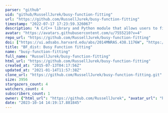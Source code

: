 ```yaml
---
parser: "github"
uid: "github/RussellJurek/busy-function-fitting"
url: "https://github.com/RussellJurek/busy-function-fitting"
timestamp: "2022-07-17 17:23:59.326067"
description: "A C/C++ library and Python module that allows users to fit the Busy Function (Westmeier, Jurek, Obreschkow, Koribalski & Staveley-Smith 2013) to data. Previously available at code.google.com/p/busy-function-fitting"
avatar: "https://avatars.githubusercontent.com/u/7555210?v=4"
repo_url: "https://github.com/RussellJurek/busy-function-fitting"
doi: ["https://ui.adsabs.harvard.edu/abs/2014MNRAS.438.1176W", "https://ui.adsabs.harvard.edu/abs/2014ascl.soft02015W/abstract"]
title: "BF_dist: Busy Function fitting"
name: "busy-function-fitting"
full_name: "RussellJurek/busy-function-fitting"
html_url: "https://github.com/RussellJurek/busy-function-fitting"
created_at: "2015-07-13T04:17:56Z"
updated_at: "2021-01-14T11:57:38Z"
clone_url: "https://github.com/RussellJurek/busy-function-fitting.git"
size: 3956
stargazers_count: 4
watchers_count: 4
subscribers_count: 1
owner: {"html_url": "https://github.com/RussellJurek", "avatar_url": "https://avatars.githubusercontent.com/u/7555210?v=4", "login": "RussellJurek", "type": "User"}
date: "2023-10-14 14:19:17.881845"
---
```

